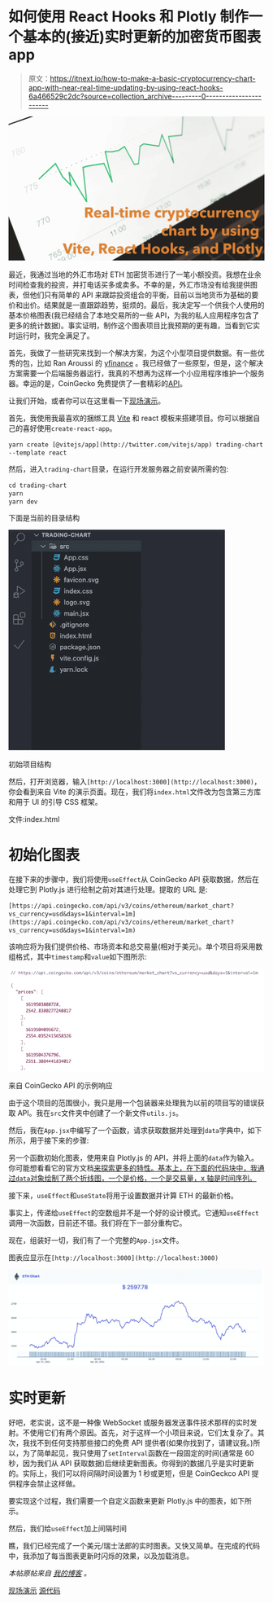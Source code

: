 # 如何使用 React Hooks 和 Plotly 制作一个基本的(接近)实时更新的加密货币图表 app

> 原文：<https://itnext.io/how-to-make-a-basic-cryptocurrency-chart-app-with-near-real-time-updating-by-using-react-hooks-6a466529c2dc?source=collection_archive---------0----------------------->

![](img/cc629f10c0ad3415ac9a01cfea567240.png)

最近，我通过当地的外汇市场对 ETH 加密货币进行了一笔小额投资。我想在业余时间检查我的投资，并打电话买多或卖多。不幸的是，外汇市场没有给我提供图表，但他们只有简单的 API 来跟踪投资组合的平衡，目前以当地货币为基础的要价和出价。结果就是一直跟踪趋势，挺烦的。最后，我决定写一个供我个人使用的基本价格图表(我已经结合了本地交易所的一些 API，为我的私人应用程序包含了更多的统计数据)。事实证明，制作这个图表项目比我预期的更有趣，当看到它实时运行时，我完全满足了。

首先，我做了一些研究来找到一个解决方案，为这个小型项目提供数据。有一些优秀的包，比如 Ran Aroussi 的 [yfinance](https://github.com/ranaroussi/yfinance) 。我已经做了一些原型，但是，这个解决方案需要一个后端服务器运行，我真的不想再为这样一个小应用程序维护一个服务器。幸运的是，CoinGecko 免费提供了一套精彩的[API](https://www.coingecko.com/en/api)。

让我们开始，或者你可以在这里看一下[现场演示](https://techika-cryptocurrency-chart.netlify.app/)。

首先，我使用我最喜欢的捆绑工具 [Vite](https://vitejs.dev/) 和 react 模板来搭建项目。你可以根据自己的喜好使用`create-react-app`。

```
yarn create [@vitejs/app](http://twitter.com/vitejs/app) trading-chart --template react
```

然后，进入`trading-chart`目录，在运行开发服务器之前安装所需的包:

```
cd trading-chart
yarn
yarn dev
```

下面是当前的目录结构

![](img/d501752036d89143b6a774d19d465b11.png)

初始项目结构

然后，打开浏览器，输入`[http://localhost:3000](http://localhost:3000)`，你会看到来自 Vite 的演示页面。现在，我们将`index.html`文件改为包含第三方库和用于 UI 的引导 CSS 框架。

文件:index.html

# 初始化图表

在接下来的步骤中，我们将使用`useEffect`从 CoinGecko API 获取数据，然后在处理它到 Plotly.js 进行绘制之前对其进行处理。提取的 URL 是:

```
[https://api.coingecko.com/api/v3/coins/ethereum/market_chart?vs_currency=usd&days=1&interval=1m](https://api.coingecko.com/api/v3/coins/ethereum/market_chart?vs_currency=usd&days=1&interval=1m)
```

该响应将为我们提供价格、市场资本和总交易量(相对于美元)。单个项目将采用数组格式，其中`timestamp`和`value`如下图所示:

![](img/4d07516051d54d918eb4736fa461e1b8.png)

来自 CoinGecko API 的示例响应

由于这个项目的范围很小，我只是用一个包装器来处理我为以前的项目写的错误获取 API。我在`src`文件夹中创建了一个新文件`utils.js`。

然后，我在`App.jsx`中编写了一个函数，请求获取数据并处理到`data`字典中，如下所示，用于接下来的步骤:

另一个函数初始化图表，使用来自 Plotly.js 的 API，并将上面的`data`作为输入。你可能想看看它的官方文档[来探索更多的特性。基本上，在下面的代码块中，我通过`data`对象绘制了两个折线图，一个是价格，一个是交易量，x 轴是时间序列。](https://plotly.com/javascript/)

接下来，`useEffect`和`useState`将用于设置数据并计算 ETH 的最新价格。

事实上，传递给`useEffect`的空数组并不是一个好的设计模式。它通知`useEffect`调用一次函数，目前还不错。我们将在下一部分重构它。

现在，组装好一切，我们有了一个完整的`App.jsx`文件。

图表应显示在`[http://localhost:3000](http://localhost:3000)`

![](img/272e261e9c0816fac168b88311a3d903.png)

# 实时更新

好吧，老实说，这不是一种像 WebSocket 或服务器发送事件技术那样的实时发射。不使用它们有两个原因。首先，对于这样一个小项目来说，它们太复杂了。其次，我找不到任何支持那些接口的免费 API 提供者(如果你找到了，请建议我。)所以，为了简单起见，我只使用了`setInterval`函数在一段固定的时间(通常是 60 秒，因为我们从 API 获取数据)后继续更新图表。你得到的数据几乎是实时更新的。实际上，我们可以将间隔时间设置为 1 秒或更短，但是 CoinGeckco API 提供程序会禁止这样做。

要实现这个过程，我们需要一个自定义函数来更新 Plotly.js 中的图表，如下所示。

然后，我们给`useEffect`加上间隔时间

瞧，我们已经完成了一个美元/瑞士法郎的实时图表。又快又简单。在完成的代码中，我添加了每当图表更新时闪烁的效果，以及加载消息。

*本帖原帖来自* [*我的博客*](https://techika.com/2021/04/28/cryptocurrency-real-time-chart/) *。*

[现场演示](https://techika-cryptocurrency-chart.netlify.app/)
[源代码](https://github.com/infantiablue/cryptocurrency-chart)